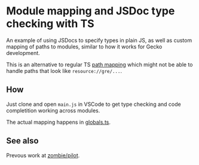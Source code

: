 # Module mapping and JSDoc type checking with TS

An example of using JSDocs to specify types in plain JS, as well as custom
mapping of paths to modules, similar to how it works for Gecko development.

This is an alternative to regular TS
[path mapping](https://www.typescriptlang.org/docs/handbook/module-resolution.html#path-mapping)
which might not be able to handle paths that look like `resource://gre/...`.

## How

Just clone and open `main.js` in VSCode to get type checking and code 
completition working across modules.

The actual mapping happens in [globals.ts](/globals.ts).

## See also

Prevous work at [zombie/pilot](//github.com/zombie/pilot).
